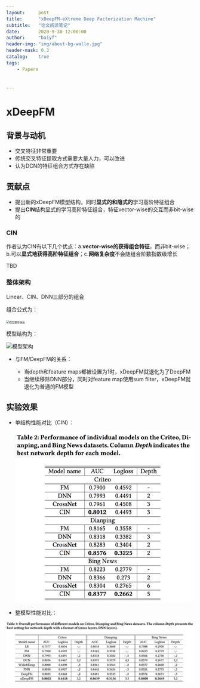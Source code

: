 ```yaml
---
layout:     post
title:      "xDeepFM-eXtreme Deep Factorization Machine"
subtitle:   "论文阅读笔记"
date:       2020-9-30 12:00:00
author:     "baiyf"
header-img: "img/about-bg-walle.jpg"
header-mask: 0.3
catalog:    true
tags:
    - Papers


---
```


# xDeepFM

## 背景与动机

- 交叉特征非常重要
- 传统交叉特征提取方式需要大量人力，可以改进
- 认为DCN的特征组合方式存在缺陷

## 贡献点

- 提出新的xDeepFM模型结构，同时**显式的和隐式的**学习高阶特征组合
- 提出**CIN**结构显式的学习高阶特征组合，特征vector-wise的交互而非bit-wise的

### CIN

作者认为CIN有以下几个优点：a.**vector-wise的获得组合特征**，而非bit-wise；b.可以**显式地获得高阶特征组合**；c.**网络复杂度**不会随组合阶数指数级增长

TBD

### 整体架构

Linear、CIN、DNN三部分的组合

组合公式为：

<img src="/img/xDeepFM/post/xDeepFM前向公式.png" alt="模型整体输出" style="zoom:50%;" />

模型结构为：

![模型架构](/img/xDeepFM/post/xDeepFM整体架构.png)

- 与FM/DeepFM的关系：

  - 当depth和feature maps都被设置为1时，xDeepFM就退化为了DeepFM
  - 当继续移除DNN部分，同时对feature map使用sum filter，xDeepFM就退化为普通的FM模型

  

## 实验效果

- 单结构性能对比（CIN）：

  <img src="/img/post/xDeepFM/单结构性能对比.png" alt="单结构性能对比" style="zoom:67%;" />

- 整模型性能对比：

![整模型性能对比](/img/post/xDeepFM/整模型性能对比.png)